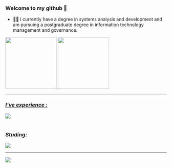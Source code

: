 ### Welcome to my github 👋

- 👨‍💻 I currently have a degree in systems analysis and development and am pursuing a postgraduate degree in information technology management and governance.

 <div>
  <a href="https://github.com/gabrielbranco011">
  <img height="160em" src="https://github-readme-stats.vercel.app/api?username=DoubleDev1&show_icons=true&theme=radical&include_all_commits=true&count_private=true"/>
  <img height="160em" src="https://github-readme-stats.vercel.app/api/top-langs/?username=DoubleDev1&layout=compact&langs_count=16&theme=radical&hide=vb"/>
    </div><hr/>
  <div>
  </div>    
 
 <div style="display: inline_block">
 
  ### *I've experience :* 
  <img src="https://skillicons.dev/icons?i=js,html,css,nodejs,vscode"/>
<br><br>

### *Studing:*

<img src="https://skillicons.dev/icons?i=react,py,ts,vite,tailwind" />

   </div> <hr/>
  

<div> 
  <a href="https://www.linkedin.com/in/bruno-silva-795b57194?utm_source=share&utm_campaign=share_via&utm_content=profile&utm_medium=android_app" target="_blank"><img src="https://img.shields.io/badge/-LinkedIn-%230077B5?style=for-the-badge&logo=linkedin&logoColor=white" target="_blank"></a>
</div>

